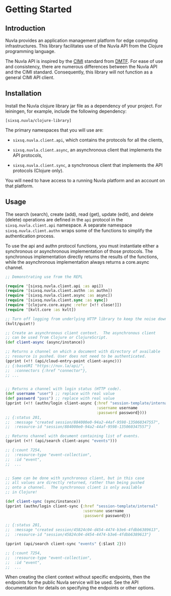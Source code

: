 # Getting Started

## Introduction

Nuvla provides an application management platform for edge computing
infrastructures. This library facilitates use of the Nuvla API from
the Clojure programming language.

The Nuvla API is inspired by the
[CIMI](https://www.dmtf.org/standards/cloud) standard from
[DMTF](http://dmtf.org).  For ease of use and consistency, there are
numerous differences between the Nuvla API and the CIMI standard.
Consequently, this library will not function as a general CIMI API
client.

## Installation

Install the Nuvla clojure library jar file as a dependency of your
project. For leiningen, for example, include the following dependency:

```
[sixsq.nuvla/clojure-library]
```

The primary namespaces that you will use are:

 - `sixsq.nuvla.client.api`, which contains the protocols for all the
   clients,

 - `sixsq.nuvla.client.async`, an asynchronous client that implements
   the API protocols,

 - `sixsq.nuvla.client.sync`, a synchronous client that implements the
   API protocols (Clojure only).

You will need to have access to a running Nuvla platform and an
account on that platform.

## Usage

The search (search), create (add), read (get), update (edit), and
delete (delete) operations are defined in the `api` protocol in the
`sixsq.nuvla.client.api` namespace.  A separate namespace
`sixsq.nuvla.client.authn` wraps some of the functions to simplify the
authentication process.

To use the api and authn protocol functions, you must instantiate
either a synchronous or asynchronous implementation of those
protocols.  The synchronous implementation directly returns the
results of the functions, while the asynchronous implementation always
returns a core.async channel.

```clojure
;; Demonstrating use from the REPL

(require '[sixsq.nuvla.client.api :as api])
(require '[sixsq.nuvla.client.authn :as authn])
(require '[sixsq.nuvla.client.async :as async])
(require '[sixsq.nuvla.client.sync :as sync])
(require '[clojure.core.async :refer [<!! close!]])
(require '[kvlt.core :as kvlt])

;; Turn off logging from underlying HTTP library to keep the noise down.
(kvlt/quiet!)

;; Create an asynchronous client context.  The asynchronous client
;; can be used from Clojure or ClojureScript.
(def client-async (async/instance))

;; Returns a channel on which a document with directory of available
;; resource is pushed. User does not need to be authenticated.
(pprint (<!! (api/cloud-entry-point client-async)))
;; {:baseURI "https://nuv.la/api/",
;;  :connectors {:href "connector"},
;; ...


;; Returns a channel with login status (HTTP code).
(def username "user") ;; replace with real value
(def password "pass") ;; replace with real value
(pprint (<!! (authn/login client-async {:href "session-template/internal"
                                        :username username
                                        :password password})))
;; {:status 201,
;;  :message "created session/884000e0-94a2-44af-9598-135060347557",
;;  :resource-id "session/884000e0-94a2-44af-9598-135060347557"}

;; Returns channel with document containing list of events.
(pprint (<!! (api/search client-async "events")))

;; {:count 7254,
;;  :resource-type "event-collection",
;;  :id "event",
;;  ...


;; Same can be done with synchronous client, but in this case
;; all values are directly returned, rather than being pushed
;; onto a channel.  The synchronous client is only available 
;; in Clojure!

(def client-sync (sync/instance))
(pprint (authn/login client-sync {:href "session-template/internal"
                                  :username username
                                  :password password}))
                                  
;; {:status 201,
;;  :message "created session/45824c04-d454-4474-b3e6-4fdbb6389613",
;;  :resource-id "session/45824c04-d454-4474-b3e6-4fdbb6389613"}

(pprint (api/search client-sync "events" {:$last 2}))

;; {:count 7254,
;;  :resource-type "event-collection",
;;  :id "event",
;;  ...

```

When creating the client context without specific endpoints, then the
endpoints for the public Nuvla service will be used.  See the API
documentation for details on specifying the endpoints or other
options.
